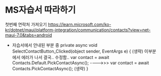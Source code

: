 # MS자습서 따라하기

첫번째 연락처 가져오기
https://learn.microsoft.com/ko-kr/dotnet/maui/platform-integration/communication/contacts?view=net-maui-7.0&tabs=android
 * 자습서에서 안내된 부분 중 
 private async void SelectContactButton_Clicked(object sender, EventArgs e)
{
    (생략) 이부분에서 에러가 나서 결국.. 수정함..
    var contact = await Contacts.Default.PickContactAsync();  ---->>>   var contact = await Contacts.PickContactAsync();
    (생략)
}
